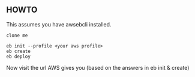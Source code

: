 ## HOWTO

This assumes you have awsebcli installed.

    clone me

    eb init --profile <your aws profile>
    eb create    
    eb deploy

Now visit the url AWS gives you (based on the answers in eb init & create)
